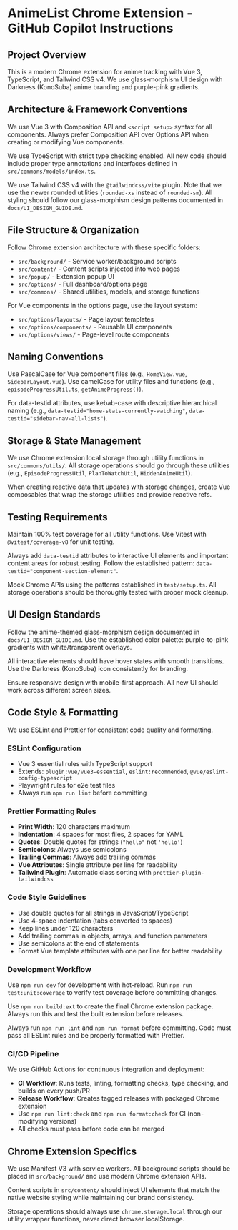 # AnimeList Chrome Extension - GitHub Copilot Instructions

## Project Overview

This is a modern Chrome extension for anime tracking with Vue 3, TypeScript, and Tailwind CSS v4. We use glass-morphism UI design with Darkness (KonoSuba) anime branding and purple-pink gradients.

## Architecture & Framework Conventions

We use Vue 3 with Composition API and `<script setup>` syntax for all components. Always prefer Composition API over Options API when creating or modifying Vue components.

We use TypeScript with strict type checking enabled. All new code should include proper type annotations and interfaces defined in `src/commons/models/index.ts`.

We use Tailwind CSS v4 with the `@tailwindcss/vite` plugin. Note that we use the newer rounded utilities (`rounded-xs` instead of `rounded-sm`). All styling should follow our glass-morphism design patterns documented in `docs/UI_DESIGN_GUIDE.md`.

## File Structure & Organization

Follow Chrome extension architecture with these specific folders:

- `src/background/` - Service worker/background scripts
- `src/content/` - Content scripts injected into web pages
- `src/popup/` - Extension popup UI
- `src/options/` - Full dashboard/options page
- `src/commons/` - Shared utilities, models, and storage functions

For Vue components in the options page, use the layout system:

- `src/options/layouts/` - Page layout templates
- `src/options/components/` - Reusable UI components
- `src/options/views/` - Page-level route components

## Naming Conventions

Use PascalCase for Vue component files (e.g., `HomeView.vue`, `SidebarLayout.vue`). Use camelCase for utility files and functions (e.g., `episodeProgressUtil.ts`, `getAnimeProgress()`).

For data-testid attributes, use kebab-case with descriptive hierarchical naming (e.g., `data-testid="home-stats-currently-watching"`, `data-testid="sidebar-nav-all-lists"`).

## Storage & State Management

We use Chrome extension local storage through utility functions in `src/commons/utils/`. All storage operations should go through these utilities (e.g., `EpisodeProgressUtil`, `PlanToWatchUtil`, `HiddenAnimeUtil`).

When creating reactive data that updates with storage changes, create Vue composables that wrap the storage utilities and provide reactive refs.

## Testing Requirements

Maintain 100% test coverage for all utility functions. Use Vitest with `@vitest/coverage-v8` for unit testing.

Always add `data-testid` attributes to interactive UI elements and important content areas for robust testing. Follow the established pattern: `data-testid="component-section-element"`.

Mock Chrome APIs using the patterns established in `test/setup.ts`. All storage operations should be thoroughly tested with proper mock cleanup.

## UI Design Standards

Follow the anime-themed glass-morphism design documented in `docs/UI_DESIGN_GUIDE.md`. Use the established color palette: purple-to-pink gradients with white/transparent overlays.

All interactive elements should have hover states with smooth transitions. Use the Darkness (KonoSuba) icon consistently for branding.

Ensure responsive design with mobile-first approach. All new UI should work across different screen sizes.

## Code Style & Formatting

We use ESLint and Prettier for consistent code quality and formatting.

### ESLint Configuration

- Vue 3 essential rules with TypeScript support
- Extends: `plugin:vue/vue3-essential`, `eslint:recommended`, `@vue/eslint-config-typescript`
- Playwright rules for e2e test files
- Always run `npm run lint` before committing

### Prettier Formatting Rules

- **Print Width**: 120 characters maximum
- **Indentation**: 4 spaces for most files, 2 spaces for YAML
- **Quotes**: Double quotes for strings (`"hello"` not `'hello'`)
- **Semicolons**: Always use semicolons
- **Trailing Commas**: Always add trailing commas
- **Vue Attributes**: Single attribute per line for readability
- **Tailwind Plugin**: Automatic class sorting with `prettier-plugin-tailwindcss`

### Code Style Guidelines

- Use double quotes for all strings in JavaScript/TypeScript
- Use 4-space indentation (tabs converted to spaces)
- Keep lines under 120 characters
- Add trailing commas in objects, arrays, and function parameters
- Use semicolons at the end of statements
- Format Vue template attributes with one per line for better readability

### Development Workflow

Use `npm run dev` for development with hot-reload. Run `npm run test:unit:coverage` to verify test coverage before committing changes.

Use `npm run build:ext` to create the final Chrome extension package. Always run this and test the built extension before releases.

Always run `npm run lint` and `npm run format` before committing. Code must pass all ESLint rules and be properly formatted with Prettier.

### CI/CD Pipeline

We use GitHub Actions for continuous integration and deployment:

- **CI Workflow**: Runs tests, linting, formatting checks, type checking, and builds on every push/PR
- **Release Workflow**: Creates tagged releases with packaged Chrome extension
- Use `npm run lint:check` and `npm run format:check` for CI (non-modifying versions)
- All checks must pass before code can be merged

## Chrome Extension Specifics

We use Manifest V3 with service workers. All background scripts should be placed in `src/background/` and use modern Chrome extension APIs.

Content scripts in `src/content/` should inject UI elements that match the native website styling while maintaining our brand consistency.

Storage operations should always use `chrome.storage.local` through our utility wrapper functions, never direct browser localStorage.
